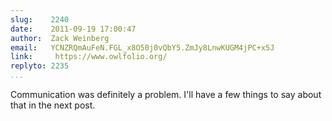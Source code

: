 ```yaml
---
slug:    2240
date:    2011-09-19 17:00:47
author:  Zack Weinberg
email:   YCNZRQmAuFeN.FGL_x8O50j0vQbY5.ZmJy8LnwKUGM4jPC+x5J
link:     https://www.owlfolio.org/
replyto: 2235
...
```


Communication was definitely a problem.  I'll have a few things to say
about that in the next post.
